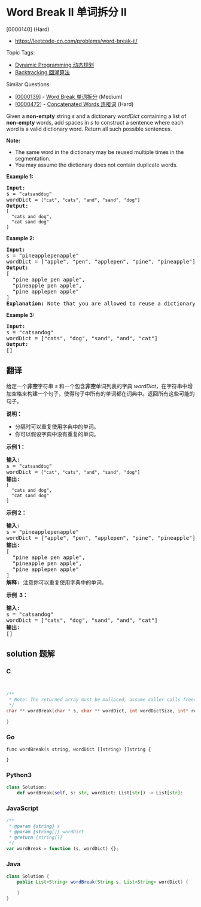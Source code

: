 # Word Break II 单词拆分 II

[0000140] (Hard)

- https://leetcode-cn.com/problems/word-break-ii/

Topic Tags:

- [Dynamic Programming 动态规划](https://leetcode-cn.com/tag/dynamic-programming/)
- [Backtracking 回溯算法](https://leetcode-cn.com/tag/backtracking/)

Similar Questions:

- [[0000139](https://leetcode-cn.com/problems/word-break/)] - [Word Break 单词拆分](./0000139.word-break.md) (Medium)
- [[0000472](https://leetcode-cn.com/problems/concatenated-words/)] - [Concatenated Words 连接词](./0000472.concatenated-words.md) (Hard)

Given a **non-empty** string _s_ and a dictionary _wordDict_ containing a list of **non-empty** words, add spaces in _s_ to construct a sentence where each word is a valid dictionary word. Return all such possible sentences.

**Note:**

- The same word in the dictionary may be reused multiple times in the segmentation.
- You may assume the dictionary does not contain duplicate words.

**Example 1:**

<pre><strong>Input:
</strong>s = "<code>catsanddog</code>"
wordDict = <code>["cat", "cats", "and", "sand", "dog"]</code>
<strong>Output:
</strong><code>[
&nbsp; "cats and dog",
&nbsp; "cat sand dog"
]</code>
</pre>

**Example 2:**

<pre><strong>Input:
</strong>s = "pineapplepenapple"
wordDict = ["apple", "pen", "applepen", "pine", "pineapple"]
<strong>Output:
</strong>[
&nbsp; "pine apple pen apple",
&nbsp; "pineapple pen apple",
&nbsp; "pine applepen apple"
]
<strong>Explanation:</strong> Note that you are allowed to reuse a dictionary word.
</pre>

**Example 3:**

<pre><strong>Input:
</strong>s = "catsandog"
wordDict = ["cats", "dog", "sand", "and", "cat"]
<strong>Output:
</strong>[]</pre>

## 翻译

给定一个**非空**字符串 _s_ 和一个包含**非空**单词列表的字典 _wordDict_，在字符串中增加空格来构建一个句子，使得句子中所有的单词都在词典中。返回所有这些可能的句子。

**说明：**

- 分隔时可以重复使用字典中的单词。
- 你可以假设字典中没有重复的单词。

**示例 1：**

<pre><strong>输入:
</strong>s = "<code>catsanddog</code>"
wordDict = <code>["cat", "cats", "and", "sand", "dog"]</code>
<strong>输出:
</strong><code>[
&nbsp; "cats and dog",
&nbsp; "cat sand dog"
]</code>
</pre>

**示例 2：**

<pre><strong>输入:
</strong>s = "pineapplepenapple"
wordDict = ["apple", "pen", "applepen", "pine", "pineapple"]
<strong>输出:
</strong>[
&nbsp; "pine apple pen apple",
&nbsp; "pineapple pen apple",
&nbsp; "pine applepen apple"
]
<strong>解释:</strong> 注意你可以重复使用字典中的单词。
</pre>

**示例  3：**

<pre><strong>输入:
</strong>s = "catsandog"
wordDict = ["cats", "dog", "sand", "and", "cat"]
<strong>输出:
</strong>[]
</pre>

## solution 题解

### C

```c


/**
 * Note: The returned array must be malloced, assume caller calls free().
 */
char ** wordBreak(char * s, char ** wordDict, int wordDictSize, int* returnSize){

}
```

### Go

```golang
func wordBreak(s string, wordDict []string) []string {

}
```

### Python3

```python
class Solution:
    def wordBreak(self, s: str, wordDict: List[str]) -> List[str]:
```

### JavaScript

```javascript
/**
 * @param {string} s
 * @param {string[]} wordDict
 * @return {string[]}
 */
var wordBreak = function (s, wordDict) {};
```

### Java

```java
class Solution {
    public List<String> wordBreak(String s, List<String> wordDict) {

    }
}
```
